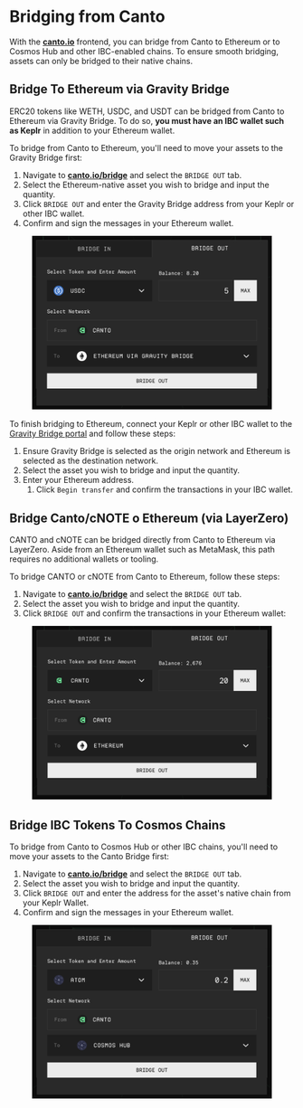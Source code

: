 # Bridging from Canto

With the [**canto.io**](https://canto.io/bridge) frontend, you can bridge from Canto to Ethereum or to Cosmos Hub and other IBC-enabled chains. To ensure smooth bridging, assets can only be bridged to their native chains.

## Bridge To Ethereum via Gravity Bridge

ERC20 tokens like WETH, USDC, and USDT can be bridged from Canto to Ethereum via Gravity Bridge. To do so, **you must have an IBC wallet such as Keplr** in addition to your Ethereum wallet.

To bridge from Canto to Ethereum, you'll need to move your assets to the Gravity Bridge first:

1. Navigate to [**canto.io/bridge**](https://canto.io/bridge) and select the `BRIDGE OUT` tab.
2. Select the Ethereum-native asset you wish to bridge and input the quantity.
3. Click `BRIDGE OUT` and enter the Gravity Bridge address from your Keplr or other IBC wallet.
4. Confirm and sign the messages in your Ethereum wallet.

<figure><img src="../../.gitbook/assets/bridge-out-grav.png" alt=""><figcaption></figcaption></figure>

To finish bridging to Ethereum, connect your Keplr or other IBC wallet to the [Gravity Bridge portal](https://bridge.blockscape.network/) and follow these steps:

1. Ensure Gravity Bridge is selected as the origin network and Ethereum is selected as the destination network.
2. Select the asset you wish to bridge and input the quantity.
3. Enter your Ethereum address.
   1. Click `Begin transfer` and confirm the transactions in your IBC wallet.

## Bridge Canto/cNOTE o Ethereum (via LayerZero)

CANTO and cNOTE can be bridged directly from Canto to Ethereum via LayerZero. Aside from an Ethereum wallet such as MetaMask, this path requires no additional wallets or tooling.

To bridge CANTO or cNOTE from Canto to Ethereum, follow these steps:

1. Navigate to [**canto.io/bridge**](https://canto.io/bridge) and select the `BRIDGE OUT` tab.
2. Select the asset you wish to bridge and input the quantity.
3. Click `BRIDGE OUT` and confirm the transactions in your Ethereum wallet:

<figure><img src="../../.gitbook/assets/bridge-out.png" alt=""><figcaption></figcaption></figure>

## Bridge IBC Tokens To Cosmos Chains

To bridge from Canto to Cosmos Hub or other IBC chains, you'll need to move your assets to the Canto Bridge first:

1. Navigate to [**canto.io/bridge**](https://canto.io/bridge) and select the `BRIDGE OUT` tab.
2. Select the asset you wish to bridge and input the quantity.
3. Click `BRIDGE OUT` and enter the address for the asset's native chain from your Keplr Wallet.
4. Confirm and sign the messages in your Ethereum wallet.

<figure><img src="../../.gitbook/assets/bridge-out-cosmos.png" alt=""><figcaption></figcaption></figure>
